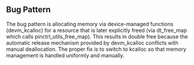 ## Bug Pattern

The bug pattern is allocating memory via device-managed functions (devm_kcalloc) for a resource that is later explicitly freed (via dt_free_map which calls pinctrl_utils_free_map). This results in double free because the automatic release mechanism provided by devm_kcalloc conflicts with manual deallocation. The proper fix is to switch to kcalloc so that memory management is handled uniformly and manually.